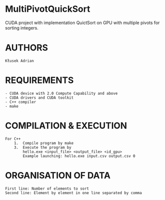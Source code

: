 # MultiPivotQuickSort
CUDA project with implementation QuictSort on GPU with multiple pivots for sorting integers.

AUTHORS
=======
	
	Kłusek Adrian
	
REQUIREMENTS
============

	- CUDA device with 2.0 Compute Capability and above
	- CUDA drivers and CUDA toolkit
	- C++ compiler
	- make
	
COMPILATION & EXECUTION
=======================

	For C++
		1.	Compile program by make
		3.	Execute the program by
			hello.exe <input_file> <output_file> <id_gpu>
			Example launching: hello.exe input.csv output.csv 0
			
ORGANISATION OF DATA
====================
	First line: Number of elements to sort
	Second line: Element by element in one line separated by comma
